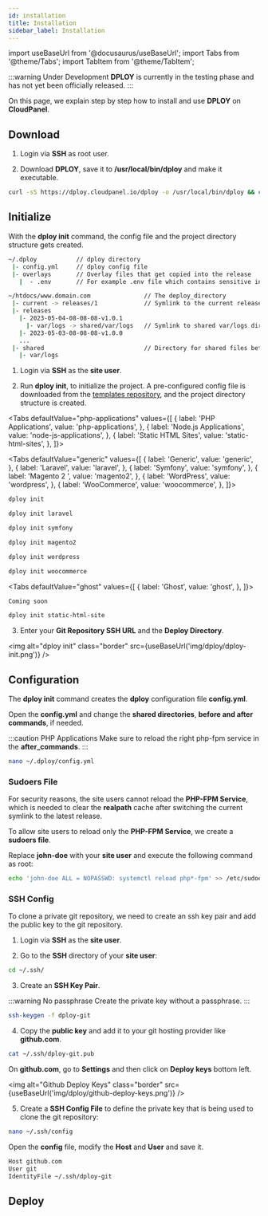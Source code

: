 ```yaml
---
id: installation
title: Installation
sidebar_label: Installation
---
```


import useBaseUrl from '@docusaurus/useBaseUrl';
import Tabs from '@theme/Tabs';
import TabItem from '@theme/TabItem';

:::warning Under Development
**DPLOY** is currently in the testing phase and has not yet been officially released.
:::

On this page, we explain step by step how to install and use **DPLOY** on **CloudPanel**.

## Download

1. Login via **SSH** as root user.

2. Download **DPLOY**, save it to **/usr/local/bin/dploy** and make it executable.

```bash
curl -sS https://dploy.cloudpanel.io/dploy -o /usr/local/bin/dploy && chmod +x /usr/local/bin/dploy
```

## Initialize

With the **dploy init** command, the config file and the project directory structure gets created.

```bash
~/.dploy           // dploy directory
 |- config.yml     // dploy config file
 |- overlays       // Overlay files that get copied into the release
   |  - .env       // For example .env file which contains sensitive information

~/htdocs/www.domain.com               // The deploy_directory
 |- current -> releases/1             // Symlink to the current release.
 |- releases                   
   |- 2023-05-04-08-08-08-v1.0.1    
     |- var/logs -> shared/var/logs   // Symlink to shared var/logs directory
   |- 2023-05-03-08-08-08-v1.0.0    
   ...
 |- shared                            // Directory for shared files between releases
   |- var/logs
```

1. Login via **SSH** as the **site user**.

2. Run **dploy init**, to initialize the project. A pre-configured config file is downloaded from the [templates repository](https://github.com/cloudpanel-io/dploy-application-templates), and the project directory structure is created.

<Tabs  defaultValue="php-applications" values={[
{ label: 'PHP Applications', value: 'php-applications', },
{ label: 'Node.js Applications', value: 'node-js-applications', },
{ label: 'Static HTML Sites', value: 'static-html-sites', },
]}>
<TabItem value="php-applications">

<Tabs defaultValue="generic" values={[
{ label: 'Generic', value: 'generic', },
{ label: 'Laravel', value: 'laravel', },
{ label: 'Symfony', value: 'symfony', },
{ label: 'Magento 2 ', value: 'magento2', },
{ label: 'WordPress', value: 'wordpress', },
{ label: 'WooCommerce', value: 'woocommerce', },
]}>
<TabItem value="generic">

```bash
dploy init
```

</TabItem>
<TabItem value="laravel">

```bash
dploy init laravel
```

</TabItem>
<TabItem value="symfony">

```bash
dploy init symfony
```

</TabItem>
<TabItem value="magento2">

```bash
dploy init magento2
```

</TabItem>
<TabItem value="wordpress">

```bash
dploy init wordpress
```

</TabItem>
<TabItem value="woocommerce">

```bash
dploy init woocommerce
```

</TabItem>
</Tabs>

</TabItem>
<TabItem value="node-js-applications">

<Tabs defaultValue="ghost" values={[
{ label: 'Ghost', value: 'ghost', },
]}>
<TabItem value="ghost">

```bash
Coming soon
```

</TabItem>
</Tabs>

</TabItem>
<TabItem value="static-html-sites">

```bash
dploy init static-html-site
```

</TabItem>
</Tabs>

3. Enter your **Git Repository SSH URL** and the **Deploy Directory**.

<img alt="dploy init" class="border" src={useBaseUrl('img/dploy/dploy-init.png')} />

## Configuration

The **dploy init** command creates the **dploy** configuration file **config.yml**.

Open the **config.yml** and change the **shared directories**, **before and after commands**, if needed.

:::caution PHP Applications
Make sure to reload the right php-fpm service in the **after_commands**.
:::

```bash
nano ~/.dploy/config.yml
```

### Sudoers File

For security reasons, the site users cannot reload the **PHP-FPM Service**, which is needed to clear the **realpath** cache after switching the current symlink to the latest release.

To allow site users to reload only the **PHP-FPM Service**, we create a **sudoers file**.

Replace **john-doe** with your **site user** and execute the following command as root:

```bash
echo 'john-doe ALL = NOPASSWD: systemctl reload php*-fpm' >> /etc/sudoers.d/dploy
```

### SSH Config

To clone a private git repository, we need to create an ssh key pair and add the public key to the git repository.

1. Login via **SSH** as the **site user**.

2. Go to the **SSH** directory of your **site user**:

```bash
cd ~/.ssh/
```

3. Create an **SSH Key Pair**.

:::warning No passphrase
Create the private key without a passphrase.
:::

```bash
ssh-keygen -f dploy-git
```

4. Copy the **public key** and add it to your git hosting provider like **github.com**.

```bash
cat ~/.ssh/dploy-git.pub
```

On **github.com**, go to **Settings** and then click on **Deploy keys** bottom left.

<img alt="Github Deploy Keys" class="border" src={useBaseUrl('img/dploy/github-deploy-keys.png')} />

5. Create a **SSH Config File** to define the private key that is being used to clone the git repository:

```bash
nano ~/.ssh/config
```

Open the **config** file, modify the **Host** and **User** and save it.

```bash
Host github.com
User git
IdentityFile ~/.ssh/dploy-git
```

## Deploy
